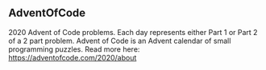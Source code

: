 ## AdventOfCode
2020 Advent of Code problems. Each day represents either Part 1 or Part 2 of a 2 part problem. Advent of Code
is an Advent calendar of small programming puzzles. Read more here: https://adventofcode.com/2020/about


